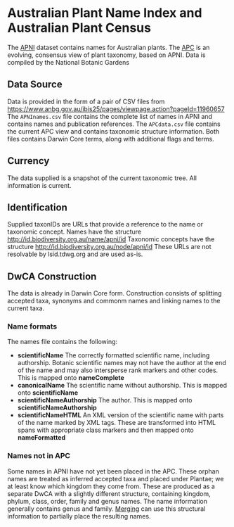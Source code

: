 # Australian Plant Name Index and Australian Plant Census

The [APNI](https://www.anbg.gov.au/cpbr/databases/apni-search-full.html) dataset contains names for Australian plants.
The [APC](https://www.anbg.gov.au/chah/apc/) is an evolving, consensus view of plant taxonomy, based on APNI.
Data is compiled by the National Botanic Gardens 

## Data Source

Data is provided in the form of a pair of CSV files from https://www.anbg.gov.au/ibis25/pages/viewpage.action?pageId=11960657 
The `APNInames.csv` file contains the complete list of names in APNI and contains names and publication references.
The `APCdata.csv` file contains the current APC view and contains taxonomic structure information.
Both files contains Darwin Core terms, along with additional flags and terms.

## Currency

The data supplied is a snapshot of the current taxonomic tree.
All information is current.

## Identification

Supplied taxonIDs are URLs that provide a reference to the name or taxonomic concept.
Names have the structure http://id.biodiversity.org.au/name/apni/id
Taxonomic concepts have the structure http://id.biodiversity.org.au/node/apni/id
These URLs are not resolvable by lsid.tdwg.org and are used as-is.

## DwCA Construction

The data is already in Darwin Core form.
Construction consists of splitting accepted taxa, synonyms and commonm names and linking names to the current taxa.

### Name formats

The names file contains the following:

* **scientificName** The correctly formatted scientific name, including authorship. Botanic scientific names may not have the author at the end of the name and may also intersperse rank markers and other codes. This is mapped onto **nameComplete**
* **canonicalName** The scientific name without authorship. This is mapped onto **scientificName**
* **scientificNameAuthorship** The author. This is mapped onto **scientificNameAuthorship**
* **scientificNameHTML** An XML version of the scientific name with parts of the name marked by XML tags. These are transformed into HTML spans with appropriate class markers and then mapped onto **nameFormatted**

### Names not in APC

Some names in APNI have not yet been placed in the APC.
These orphan names are treated as inferred accepted taxa and placed under Plantae; 
we at least know which kingdom they come from.
These are produced as a separate DwCA with a slightly different structure, containing
kingdom, phylum, class, order, family and genus names.
The name information generally contains genus and family.
[Merging](merging.md) can use this structural information to partially place the resulting names.

